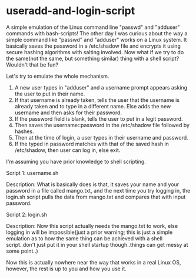 # useradd-and-login-script
A simple emulation of the Linux command line "passwd" and "adduser" commands with bash-scripts!
The other day I was curious about the way a simple command like "passwd" and "adduser" works on a Linux system. It basically saves the password in a /etc/shadow file and encrypts it using secure hashing algorithms with salting involved. Now what if we try to do the same(not the same, but something similar) thing with a shell script? Wouldn't that be fun?

Let's try to emulate the whole mechanism.

1. A new user types in "adduser" and a username prompt appears asking the user to put in their name.
2. If that username is already taken, tells the user that the username is already taken and to type in a different name. Else adds the new username and then asks for their password.
3. If the password field is blank, tells the user to put in a legit password.
4. Then saves the username::password in the /etc/shadow file followed by hashes.
5. Then at the time of login, a user types in their username and password.
6. If the typed in password matches with that of the saved hash in /etc/shadow, then user can log in, else exit.

I'm assuming you have prior knowledge to shell scripting.

Script 1: username.sh

Description: What is basically does is that, it saves your name and your password in a file called mango.txt, and the next time you try logging in, the login.sh script pulls the data from mango.txt and compares that with input password.

Script 2: login.sh

Description: Now this script actually needs the mango.txt to work, else logging in will be impossible(just a prior warning; this is just a simple emulation as to how the same thing can be achieved with a shell script..don't just put it in your shell startup though..things can get messy at some point..)

Now this is actually nowhere near the way that works in a real Linux OS, however, the rest is up to you and how you use it.

